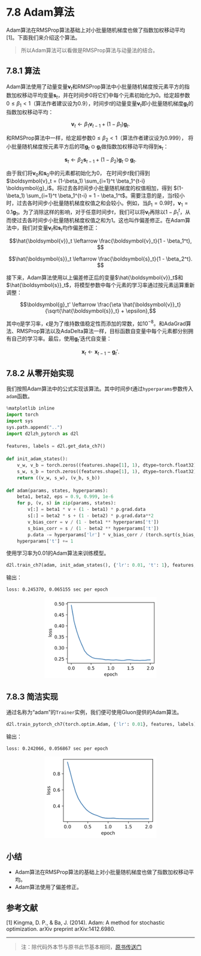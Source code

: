 # 7.8 Adam算法

Adam算法在RMSProp算法基础上对小批量随机梯度也做了指数加权移动平均 [1]。下面我们来介绍这个算法。
> 所以Adam算法可以看做是RMSProp算法与动量法的结合。

## 7.8.1 算法

Adam算法使用了动量变量$\boldsymbol{v}_t$和RMSProp算法中小批量随机梯度按元素平方的指数加权移动平均变量$\boldsymbol{s}_t$，并在时间步0将它们中每个元素初始化为0。给定超参数$0 \leq \beta_1 < 1$（算法作者建议设为0.9），时间步$t$的动量变量$\boldsymbol{v}_t$即小批量随机梯度$\boldsymbol{g}_t$的指数加权移动平均：

$$\boldsymbol{v}_t \leftarrow \beta_1 \boldsymbol{v}_{t-1} + (1 - \beta_1) \boldsymbol{g}_t. $$

和RMSProp算法中一样，给定超参数$0 \leq \beta_2 < 1$（算法作者建议设为0.999），
将小批量随机梯度按元素平方后的项$\boldsymbol{g}_t \odot \boldsymbol{g}_t$做指数加权移动平均得到$\boldsymbol{s}_t$：

$$\boldsymbol{s}_t \leftarrow \beta_2 \boldsymbol{s}_{t-1} + (1 - \beta_2) \boldsymbol{g}_t \odot \boldsymbol{g}_t. $$

由于我们将$\boldsymbol{v}_0$和$\boldsymbol{s}_0$中的元素都初始化为0，
在时间步$t$我们得到$\boldsymbol{v}_t =  (1-\beta_1) \sum_{i=1}^t \beta_1^{t-i} \boldsymbol{g}_i$。将过去各时间步小批量随机梯度的权值相加，得到 $(1-\beta_1) \sum_{i=1}^t \beta_1^{t-i} = 1 - \beta_1^t$。需要注意的是，当$t$较小时，过去各时间步小批量随机梯度权值之和会较小。例如，当$\beta_1 = 0.9$时，$\boldsymbol{v}_1 = 0.1\boldsymbol{g}_1$。为了消除这样的影响，对于任意时间步$t$，我们可以将$\boldsymbol{v}_t$再除以$1 - \beta_1^t$，从而使过去各时间步小批量随机梯度权值之和为1。这也叫作偏差修正。在Adam算法中，我们对变量$\boldsymbol{v}_t$和$\boldsymbol{s}_t$均作偏差修正：

$$\hat{\boldsymbol{v}}_t \leftarrow \frac{\boldsymbol{v}_t}{1 - \beta_1^t}, $$

$$\hat{\boldsymbol{s}}_t \leftarrow \frac{\boldsymbol{s}_t}{1 - \beta_2^t}. $$


接下来，Adam算法使用以上偏差修正后的变量$\hat{\boldsymbol{v}}_t$和$\hat{\boldsymbol{s}}_t$，将模型参数中每个元素的学习率通过按元素运算重新调整：

$$\boldsymbol{g}_t' \leftarrow \frac{\eta \hat{\boldsymbol{v}}_t}{\sqrt{\hat{\boldsymbol{s}}_t} + \epsilon},$$

其中$\eta$是学习率，$\epsilon$是为了维持数值稳定性而添加的常数，如$10^{-8}$。和AdaGrad算法、RMSProp算法以及AdaDelta算法一样，目标函数自变量中每个元素都分别拥有自己的学习率。最后，使用$\boldsymbol{g}_t'$迭代自变量：

$$\boldsymbol{x}_t \leftarrow \boldsymbol{x}_{t-1} - \boldsymbol{g}_t'. $$

## 7.8.2 从零开始实现

我们按照Adam算法中的公式实现该算法。其中时间步$t$通过`hyperparams`参数传入`adam`函数。

``` python
%matplotlib inline
import torch
import sys
sys.path.append("..") 
import d2lzh_pytorch as d2l

features, labels = d2l.get_data_ch7()

def init_adam_states():
    v_w, v_b = torch.zeros((features.shape[1], 1), dtype=torch.float32), torch.zeros(1, dtype=torch.float32)
    s_w, s_b = torch.zeros((features.shape[1], 1), dtype=torch.float32), torch.zeros(1, dtype=torch.float32)
    return ((v_w, s_w), (v_b, s_b))

def adam(params, states, hyperparams):
    beta1, beta2, eps = 0.9, 0.999, 1e-6
    for p, (v, s) in zip(params, states):
        v[:] = beta1 * v + (1 - beta1) * p.grad.data
        s[:] = beta2 * s + (1 - beta2) * p.grad.data**2
        v_bias_corr = v / (1 - beta1 ** hyperparams['t'])
        s_bias_corr = s / (1 - beta2 ** hyperparams['t'])
        p.data -= hyperparams['lr'] * v_bias_corr / (torch.sqrt(s_bias_corr) + eps)
    hyperparams['t'] += 1
```

使用学习率为0.01的Adam算法来训练模型。

``` python
d2l.train_ch7(adam, init_adam_states(), {'lr': 0.01, 't': 1}, features, labels)
```

输出：
```
loss: 0.245370, 0.065155 sec per epoch
```
<div align=center>
<img width="300" src="../img/chapter07/7.8_output1.png"/>
</div>


## 7.8.3 简洁实现

通过名称为“adam”的`Trainer`实例，我们便可使用Gluon提供的Adam算法。

``` python
d2l.train_pytorch_ch7(torch.optim.Adam, {'lr': 0.01}, features, labels)
```
输出：
```
loss: 0.242066, 0.056867 sec per epoch
```
<div align=center>
<img width="300" src="../img/chapter07/7.8_output2.png"/>
</div>

## 小结

* Adam算法在RMSProp算法的基础上对小批量随机梯度也做了指数加权移动平均。
* Adam算法使用了偏差修正。


## 参考文献

[1] Kingma, D. P., & Ba, J. (2014). Adam: A method for stochastic optimization. arXiv preprint arXiv:1412.6980.

-----------
> 注：除代码外本节与原书此节基本相同，[原书传送门](https://zh.d2l.ai/chapter_optimization/adam.html)

